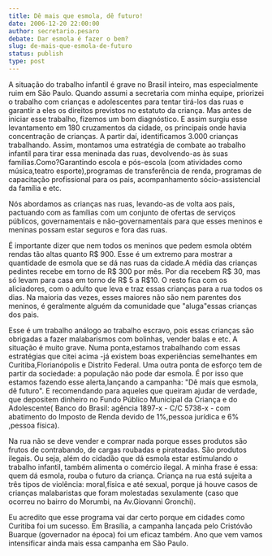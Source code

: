 ```yaml
---
title: Dê mais que esmola, dê futuro!
date: 2006-12-20 22:00:00
author: secretario.pesaro
debate: Dar esmola é fazer o bem?
slug: de-mais-que-esmola-de-futuro
status: publish 
type: post
---
```


A situação do trabalho infantil é grave no Brasil inteiro, mas especialmente ruim em São Paulo. Quando assumi a secretaria com minha equipe, priorizei o trabalho com crianças e adolescentes para tentar tirá-los das ruas e garantir a eles os direitos previstos no estatuto da criança. Mas antes de iniciar esse trabalho, fizemos um bom diagnóstico. E assim surgiu esse levantamento em 180 cruzamentos da cidade, os principais onde havia concentração de crianças. A partir daí, identificamos 3.000 crianças trabalhando. Assim, montamos uma estratégia de combate ao trabalho infantil para tirar essa meninada das ruas, devolvendo-as às suas famílias.Como?Garantindo escola e pós-escola (com atividades como música,teatro esporte),programas de transferência de renda, programas de capacitação profissional para os pais, acompanhamento sócio-assistencial da família e etc.


Nós abordamos as crianças nas ruas, levando-as de volta aos pais, pactuando com as famílias com um conjunto de ofertas de serviços públicos, governamentais e não-governamentais para que esses meninos e meninas possam estar seguros e fora das ruas. 


É importante dizer que nem todos os meninos que pedem esmola obtém rendas tão altas quanto R$ 900. Esse é um extremo para mostrar a quantidade de esmola que se dá nas ruas da cidade.A média das crianças pedintes recebe em torno de R$ 300 por mês. Por dia recebem R$ 30, mas só levam para casa em torno de R$ 5 a R$10. O resto fica com os aliciadores, com o adulto que leva e traz essas crianças para a rua todos os dias. Na maioria das vezes, esses maiores não são nem parentes dos meninos, é geralmente alguém da comunidade que "aluga"essas crianças dos pais. 


Esse é um trabalho análogo ao trabalho escravo, pois essas crianças são obrigadas a fazer malabarismos com bolinhas, vender balas e etc. A situação é muito grave. Numa ponta,estamos trabalhando com essas estratégias que citei acima -já existem boas experiências semelhantes em Curitiba,Florianópolis e Distrito Federal. Uma outra ponta de esforço tem de partir da sociedade: a população não pode dar esmola. É por isso que estamos fazendo esse alerta,lançando a campanha: "Dê mais que esmola, dê futuro". E recomendando para aqueles que queiram ajudar de verdade, que depositem dinheiro no Fundo Público Municipal da Criança e do Adolescente( Banco do Brasil: agência 1897-x - C/C 5738-x - com abatimento do Imposto de Renda devido de 1%,pessoa jurídica e 6% ,pessoa física).


Na rua não se deve vender e comprar nada porque esses produtos são frutos de contrabando, de cargas roubadas e pirateadas. São produtos ilegais. Ou seja, além do cidadão que dá esmola estar estimulando o trabalho infantil, também alimenta o comércio ilegal. A minha frase é essa: quem dá esmola, rouba o futuro da criança. Criança na rua está sujeita a três tipos de violência: moral,física e até sexual, porque já houve casos de crianças malabaristas que foram molestadas sexulamente (caso que ocorreu no bairro do Morumbi, na Av.Giovanni Gronchi).  
  
Eu acredito que esse programa vai dar certo porque em cidades como Curitiba foi um sucesso. Em Brasília, a campanha lançada pelo Cristóvão Buarque (governador na época) foi um eficaz também. Ano que vem vamos intensificar ainda mais essa campanha em São Paulo.


